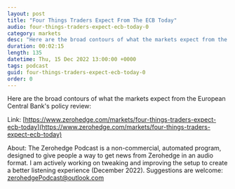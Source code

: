 ```yaml
---
layout: post
title: "Four Things Traders Expect From The ECB Today"
audio: four-things-traders-expect-ecb-today-0
category: markets
desc: "Here are the broad contours of what the markets expect from the European Central Bank's policy review:"
duration: 00:02:15
length: 135
datetime: Thu, 15 Dec 2022 13:00:00 +0000
tags: podcast
guid: four-things-traders-expect-ecb-today-0
order: 0
---
```

Here are the broad contours of what the markets expect from the European Central Bank's policy review:

Link: [https://www.zerohedge.com/markets/four-things-traders-expect-ecb-today](https://www.zerohedge.com/markets/four-things-traders-expect-ecb-today)

About: The Zerohedge Podcast is a non-commercial, automated program, designed to give people a way to get news from Zerohedge in an audio format.  I am actively working on tweaking and improving the setup to create a better listening experience (December 2022).  Suggestions are welcome: [zerohedgePodcast@outlook.com](mailto:zerohedgePodcast@outlook.com)